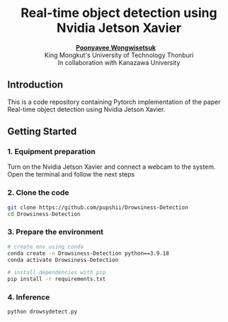 <h1 align="center">Real-time object detection using Nvidia Jetson Xavier</h1>

<div align='center'>
    <a href='https://github.com/pupshii' target='_blank'><strong>Poonyavee Wongwisetsuk</strong></a><sup></sup>&emsp;
</div>

<div align='center'>
    King Mongkut's University of Technology Thonburi
</div>

<div align='center'>
    In collaboration with Kanazawa University 
</div>

## Introduction
This is a code repository containing Pytorch implementation of the paper Real-time object detection using Nvidia Jetson Xavier. 

## Getting Started
### 1. Equipment preparation
Turn on the Nvidia Jetson Xavier and connect a webcam to the system.
Open the terminal and follow the next steps
### 2. Clone the code
```bash
git clone https://github.com/pupshii/Drowsiness-Detection
cd Drowsiness-Detection
```
### 3. Prepare the environment
```bash
# create env using conda
conda create -n Drowsiness-Detection python==3.9.18
conda activate Drowsiness-Detection

# install dependencies with pip
pip install -r requirements.txt
```
### 4. Inference
```bash
python drowsydetect.py
```


